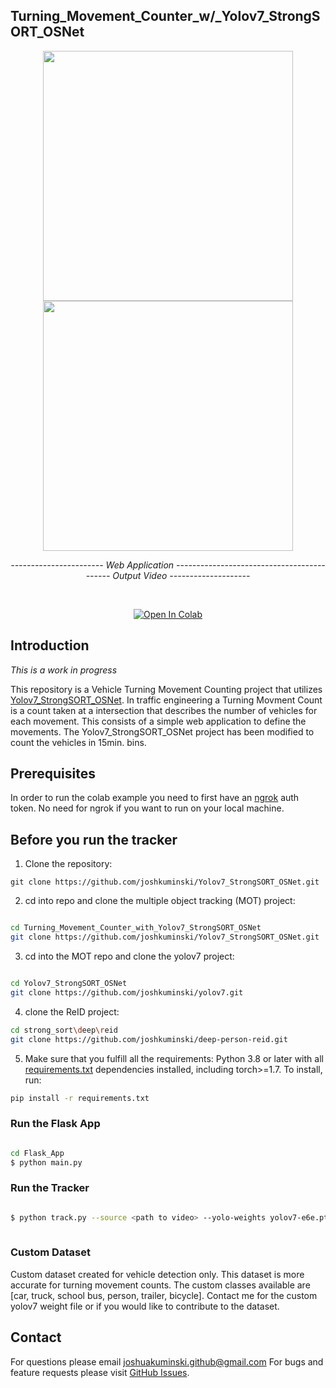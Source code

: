 ## Turning_Movement_Counter_w/_Yolov7_StrongSORT_OSNet





<div align="center">
<p>
<img src="Flask_App/demo.gif" width="400"/>  <img src="demo.gif" width="400"/> 
</p>
  <p><i>----------------------- Web Application ---------------------</i><i>---------------------- Output Video --------------------</i>
  </p>
<br>
  
<a href="https://colab.research.google.com/drive/13vHgJh_sT52fsWvrhmbNx_RK21hI0tBS#scrollTo=rEAldD9xRFG1=sharing"><img src="https://colab.research.google.com/assets/colab-badge.svg" alt="Open In Colab"></a>
</div>

</div>


## Introduction
*This is a work in progress*

This repository is a Vehicle Turning Movement Counting project that utilizes [Yolov7_StrongSORT_OSNet](https://github.com/mikel-brostrom/Yolov7_StrongSORT_OSNet).
In traffic engineering a Turning Movment Count is a count taken at a intersection that describes the number of vehicles for each movement. This consists of a simple web application to define the movements. The Yolov7_StrongSORT_OSNet project has been modified to count the vehicles in 15min. bins.

## Prerequisites
In order to run the colab example you need to first have an [ngrok](https://ngrok.com/) auth token. No need for ngrok if you want to run on your local machine.

## Before you run the tracker

1. Clone the repository:

`git clone https://github.com/joshkuminski/Yolov7_StrongSORT_OSNet.git`

2. cd into repo and clone the multiple object tracking (MOT) project:
```bash

cd Turning_Movement_Counter_with_Yolov7_StrongSORT_OSNet
git clone https://github.com/joshkuminski/Yolov7_StrongSORT_OSNet.git

```

3. cd into the MOT repo and clone the yolov7 project:
```bash

cd Yolov7_StrongSORT_OSNet
git clone https://github.com/joshkuminski/yolov7.git

```

4. clone the ReID project:
```bash
cd strong_sort\deep\reid
git clone https://github.com/joshkuminski/deep-person-reid.git
```

5. Make sure that you fulfill all the requirements: Python 3.8 or later with all [requirements.txt](https://github.com/mikel-brostrom/Yolov7_DeepSort_Pytorch/blob/master/requirements.txt) dependencies installed, including torch>=1.7. To install, run:
```bash
pip install -r requirements.txt
```

### Run the Flask App
```bash

cd Flask_App
$ python main.py

```

### Run the Tracker

```bash

$ python track.py --source <path to video> --yolo-weights yolov7-e6e.pt --img 640 --classes 2 3 5 7 --strong-sort-weights osnet_x0_25_market1501.pt --save-vid
                                                                                                                                                     --show-vid --device 0 #if cuda is available
```

### Custom Dataset
Custom dataset created for vehicle detection only. This dataset is more accurate for turning movement counts. The custom classes available are [car, truck, school bus, person, trailer, bicycle].  Contact me for the custom yolov7 weight file or if you would like to contribute to the dataset. 


## Contact 
For questions please email joshuakuminski.github@gmail.com
For bugs and feature requests please visit [GitHub Issues](https://github.com/joshkuminski/Turning_Movement_Counter_with_Yolov7_StrongSORT_OSNet/issues).

